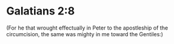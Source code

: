 # Galatians 2:8

(For he that wrought effectually in Peter to the apostleship of the circumcision, the same was mighty in me toward the Gentiles:)